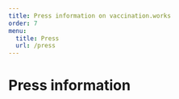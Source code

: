 ```yaml
---
title: Press information on vaccination.works
order: 7
menu:
  title: Press
  url: /press
---
```


# Press information

